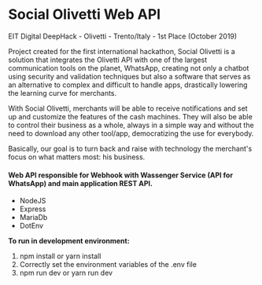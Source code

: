 # Social Olivetti Web API

EIT Digital DeepHack - Olivetti - Trento/Italy - 1st Place (October 2019)

Project created for the first international hackathon, Social Olivetti is a solution that integrates the Olivetti API with one of the largest communication tools on the planet, WhatsApp, creating not only a chatbot using security and validation techniques but also a software that serves as an alternative to complex and difficult to handle apps, drastically lowering the learning curve for merchants.

With Social Olivetti, merchants will be able to receive notifications and set up and customize the features of the cash machines. They will also be able to control their business as a whole, always in a simple way and without the need to download any other tool/app, democratizing the use for everybody.

Basically, our goal is to turn back and raise with technology the merchant's focus on what matters most: his business.

#### Web API responsible for Webhook with Wassenger Service (API for WhatsApp) and main application REST API.

- NodeJS
- Express
- MariaDb
- DotEnv

**To run in development environment:**

1. npm install or yarn install
2. Correctly set the environment variables of the .env file
3. npm run dev or yarn run dev
